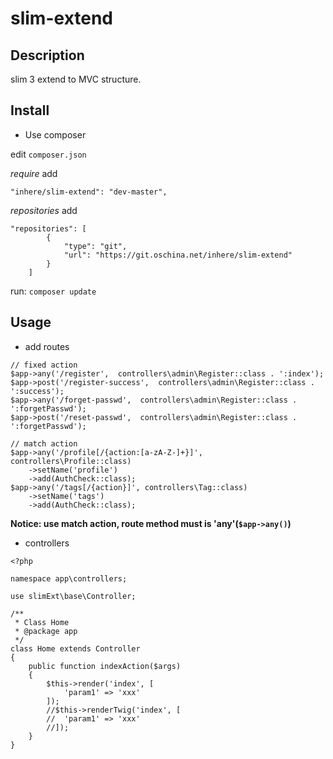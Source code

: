 # slim-extend

## Description

 slim 3 extend to MVC structure.

## Install

- Use composer

edit `composer.json`

_require_ add

```
"inhere/slim-extend": "dev-master",
```

_repositories_ add 

```
"repositories": [
        {
            "type": "git",
            "url": "https://git.oschina.net/inhere/slim-extend"
        }
    ]
```

run: `composer update`

## Usage

- add routes

```
// fixed action
$app->any('/register',  controllers\admin\Register::class . ':index');
$app->post('/register-success',  controllers\admin\Register::class . ':success');
$app->any('/forget-passwd',  controllers\admin\Register::class . ':forgetPasswd');
$app->post('/reset-passwd',  controllers\admin\Register::class . ':forgetPasswd');

// match action
$app->any('/profile[/{action:[a-zA-Z-]+}]', controllers\Profile::class)
    ->setName('profile')
    ->add(AuthCheck::class);
$app->any('/tags[/{action}]', controllers\Tag::class)
    ->setName('tags')
    ->add(AuthCheck::class);
```

**Notice: use match action, route method must is 'any'(`$app->any()`)**

- controllers

```
<?php

namespace app\controllers;

use slimExt\base\Controller;

/**
 * Class Home
 * @package app
 */
class Home extends Controller
{
    public function indexAction($args)
    {
        $this->render('index', [
            'param1' => 'xxx'
        ]);
        //$this->renderTwig('index', [
        //  'param1' => 'xxx'
        //]);
    }
}
```